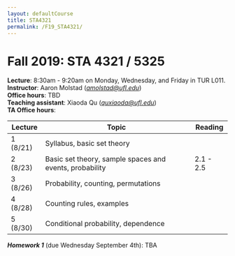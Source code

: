 ```yaml
---
layout: defaultCourse
title: STA4321
permalink: /F19_STA4321/
---
```

# Fall 2019: STA 4321 / 5325

**Lecture**: 8:30am - 9:20am on Monday, Wednesday, and Friday in TUR L011.  
**Instructor**: Aaron Molstad (*amolstad@ufl.edu*)  
**Office hours**: TBD  
**Teaching assistant**: Xiaoda Qu (*quxiaoda@ufl.edu*)  
**TA Office hours**:  


|  Lecture  |  Topic |  Reading  |
| --- | ---- | --- |
| 1 (8/21)  | Syllabus, basic set theory  |    |
| 2 (8/23)  | Basic set theory, sample spaces and events, probability | 2.1 - 2.5 |
| 3 (8/26)  | Probability, counting, permutations   |     |
| 4 (8/28)  | Counting rules, examples |     |
| 5 (8/30)  | Conditional probability, dependence   |     |


***Homework 1*** (due Wednesday September 4th): TBA



